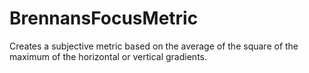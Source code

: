 # BrennansFocusMetric

Creates a subjective metric based on the average of the square of the maximum of the horizontal or vertical gradients.
